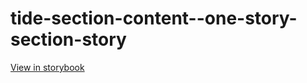# tide-section-content--one-story-section-story

[View in storybook](https://raw.githack.com/Independent-Digital-News-and-Media-Ltd/indy-pwamp-sb/PR-2382-sb/index.html?path=/story/tide-section-content--one-story-section-story)